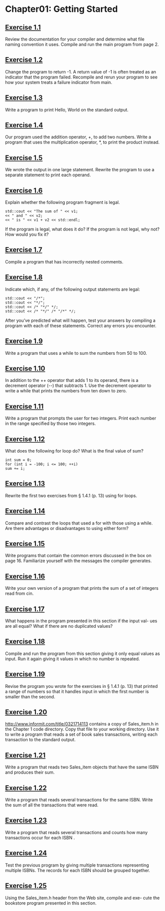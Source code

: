 # Chapter01: Getting Started
## [Exercise 1.1](1.01.cpp)
Review the documentation for your compiler and determine what file
naming convention it uses. Compile and run the main program from page 2.
## [Exercise 1.2](1.02.cpp)
Change the program to return -1. A return value of -1 is often treated
as an indicator that the program failed. Recompile and rerun your program to see how
your system treats a failure indicator from main.
## [Exercise 1.3](1.03.cpp)
Write a program to print Hello, World on the standard output.
## [Exercise 1.4](1.04.cpp)
Our program used the addition operator, +, to add two numbers. Write
a program that uses the multiplication operator, *, to print the product instead.
## [Exercise 1.5](1.05.cpp)
We wrote the output in one large statement. Rewrite the program to use
a separate statement to print each operand.
## [Exercise 1.6](1.06.txt)
Explain whether the following program fragment is legal.
```
std::cout << "The sum of " << v1;
<< " and " << v2;
<< " is " << v1 + v2 << std::endl;
```
If the program is legal, what does it do? If the program is not legal, why not? How
would you fix it?
## [Exercise 1.7](1.07.cpp)
Compile a program that has incorrectly nested comments.
## [Exercise 1.8](1.08.txt)
Indicate which, if any, of the following output statements are legal:
```
std::cout << "/*";
std::cout << "*/";
std::cout << /* "*/" */;
std::cout << /* "*/" /* "/*" */;
```
After you’ve predicted what will happen, test your answers by compiling a program
with each of these statements. Correct any errors you encounter.
## [Exercise 1.9](1.09.cpp)
Write a program that uses a while to sum the numbers from 50 to 100.
## [Exercise 1.10](1.10.cpp)
In addition to the ++ operator that adds 1 to its operand, there is a
decrement operator (--) that subtracts 1. Use the decrement operator to write a while
that prints the numbers from ten down to zero.
## [Exercise 1.11](1.11.cpp)
Write a program that prompts the user for two integers. Print each
number in the range specified by those two integers.
## [Exercise 1.12](1.12.cpp)
What does the following for loop do? What is the final value of sum?
```
int sum = 0;
for (int i = -100; i <= 100; ++i)
sum += i;
```
## [Exercise 1.13](1.13.cpp)
Rewrite the first two exercises from § 1.4.1 (p. 13) using for loops.
## [Exercise 1.14](1.14.txt)
Compare and contrast the loops that used a for with those using a
while. Are there advantages or disadvantages to using either form?
## [Exercise 1.15](1.15.cpp)
Write programs that contain the common errors discussed in the box
on page 16. Familiarize yourself with the messages the compiler generates.
## [Exercise 1.16](1.16.cpp)
Write your own version of a program that prints the sum of a set of
integers read from cin.
## [Exercise 1.17](1.17.txt)
What happens in the program presented in this section if the input val-
ues are all equal? What if there are no duplicated values?
## [Exercise 1.18](1.18.txt)
Compile and run the program from this section giving it only equal
values as input. Run it again giving it values in which no number is repeated.
## [Exercise 1.19](1.19.cpp)
Revise the program you wrote for the exercises in § 1.4.1 (p. 13) that
printed a range of numbers so that it handles input in which the first number is smaller
than the second.
## [Exercise 1.20](1.20.cpp)
http://www.informit.com/title/0321714113 contains a copy
of Sales_item.h in the Chapter 1 code directory. Copy that file to your working
directory. Use it to write a program that reads a set of book sales transactions, writing
each transaction to the standard output.
## [Exercise 1.21](1.21.cpp)
Write a program that reads two Sales_item objects that have the
same ISBN and produces their sum.
## [Exercise 1.22](1.22.cpp)
Write a program that reads several transactions for the same ISBN.
Write the sum of all the transactions that were read.
## [Exercise 1.23](1.23.cpp)
Write a program that reads several transactions and counts how many
transactions occur for each ISBN .
## [Exercise 1.24](1.24.txt)
Test the previous program by giving multiple transactions representing
multiple ISBNs. The records for each ISBN should be grouped together.
## [Exercise 1.25](1.25.cpp)
Using the Sales_item.h header from the Web site, compile and exe-
cute the bookstore program presented in this section.
